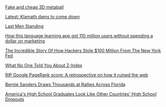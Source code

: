 <a href="http://blog.edankwan.com/post/fake-and-cheap-3d-metaball" target="_blank">Fake and cheap 3D metaball</a>

<a href="http://www.hcn.org/issues/48.3/latest-klamath-dams-to-come-down" target="_blank">Latest: Klamath dams to come down</a>

<a href="http://projects.sfchronicle.com/2016/living-with-aids/story/" target="_blank">Last Men Standing</a>

<a href="https://www.techinasia.com/how-duolingo-got-110-million-users" target="_blank">How this language learning app got 110 million users without spending a dollar on marketing</a>

<a href="http://www.zerohedge.com/news/2016-03-10/incredible-story-how-hackers-stole-100-million-new-york-fed" target="_blank">The Incredible Story Of How Hackers Stole $100 Million From The New York Fed</a>

<a href="http://philipwalton.com/articles/what-no-one-told-you-about-z-index/" target="_blank">What No One Told You About Z-Index</a>

<a href="http://searchengineland.com/rip-google-pagerank-retrospective-244286" target="_blank">RIP Google PageRank score: A retrospective on how it ruined the web</a>

<a href="http://www.nytimes.com/politics/first-draft/2016/03/10/bernie-sanders-draws-thousands-at-rallies-across-florida/" target="_blank">Bernie Sanders Draws Thousands at Rallies Across Florida</a>

<a href="http://wamc.org/post/americas-high-school-graduates-look-other-countries-high-school-dropouts#stream/0" target="_blank">America's High School Graduates Look Like Other Countries' High School Dropouts</a>
